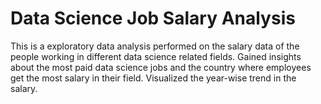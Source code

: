 # Data Science Job Salary Analysis
This is a exploratory data analysis performed on the salary data of the people working in different data science related fields.
Gained insights about the most paid data science jobs and the country where employees get the most salary in their field.
Visualized the year-wise trend in the salary.
